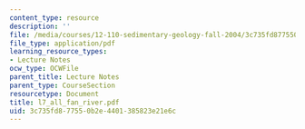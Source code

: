 ```yaml
---
content_type: resource
description: ''
file: /media/courses/12-110-sedimentary-geology-fall-2004/3c735fd877550b2e4401385823e21e6c_l7_all_fan_river.pdf
file_type: application/pdf
learning_resource_types:
- Lecture Notes
ocw_type: OCWFile
parent_title: Lecture Notes
parent_type: CourseSection
resourcetype: Document
title: l7_all_fan_river.pdf
uid: 3c735fd8-7755-0b2e-4401-385823e21e6c
---
```

